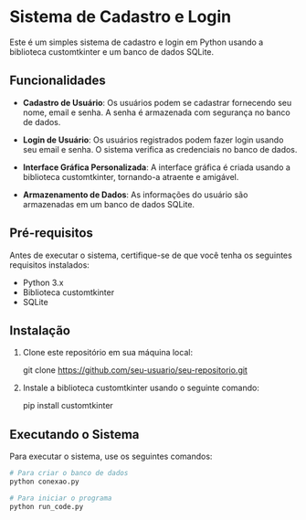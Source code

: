# Sistema de Cadastro e Login

Este é um simples sistema de cadastro e login em Python usando a biblioteca customtkinter e um banco de dados SQLite.

## Funcionalidades

- **Cadastro de Usuário**: Os usuários podem se cadastrar fornecendo seu nome, email e senha. A senha é armazenada com segurança no banco de dados.

- **Login de Usuário**: Os usuários registrados podem fazer login usando seu email e senha. O sistema verifica as credenciais no banco de dados.

- **Interface Gráfica Personalizada**: A interface gráfica é criada usando a biblioteca customtkinter, tornando-a atraente e amigável.

- **Armazenamento de Dados**: As informações do usuário são armazenadas em um banco de dados SQLite.

## Pré-requisitos

Antes de executar o sistema, certifique-se de que você tenha os seguintes requisitos instalados:

- Python 3.x
- Biblioteca customtkinter
- SQLite

## Instalação

1. Clone este repositório em sua máquina local:

    git clone https://github.com/seu-usuario/seu-repositorio.git

2. Instale a biblioteca customtkinter usando o seguinte comando:
   
   pip install customtkinter
   
## Executando o Sistema

Para executar o sistema, use os seguintes comandos:

```python
# Para criar o banco de dados
python conexao.py

# Para iniciar o programa
python run_code.py
